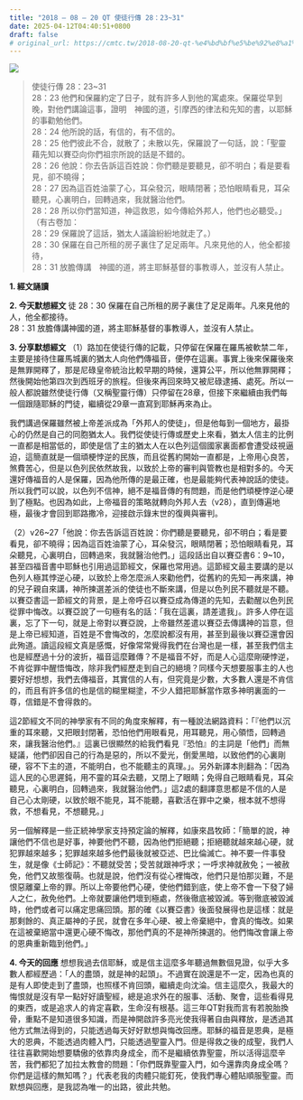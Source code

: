 ```yaml
---
title: "2018 – 08 – 20 QT 使徒行傳 28：23~31"
date: 2025-04-12T04:40:51+0800
draft: false
# original_url: https://cmtc.tw/2018-08-20-qt-%e4%bd%bf%e5%be%92%e8%a1%8c%e5%82%b3-28%ef%bc%9a2331
---
```


![](/images/qt.jpg)
> 使徒行傳 28：23\~31  
> 28：23 他們和保羅約定了日子，就有許多人到他的寓處來。保羅從早到晚，對他們講論這事，證明　神國的道，引摩西的律法和先知的書，以耶穌的事勸勉他們。  
> 28：24 他所說的話，有信的，有不信的。  
> 28：25 他們彼此不合，就散了；未散以先，保羅說了一句話，說：「聖靈藉先知以賽亞向你們祖宗所說的話是不錯的。  
> 28：26 他說：你去告訴這百姓說：你們聽是要聽見，卻不明白；看是要看見，卻不曉得；  
> 28：27 因為這百姓油蒙了心，耳朵發沉，眼睛閉著；恐怕眼睛看見，耳朵聽見，心裏明白，回轉過來，我就醫治他們。  
> 28：28 所以你們當知道，神這救恩，如今傳給外邦人，他們也必聽受。」（有古卷加：  
> 28：29 保羅說了這話，猶太人議論紛紛地就走了。）  
> 28：30 保羅在自己所租的房子裏住了足足兩年。凡來見他的人，他全都接待，  
> 28：31 放膽傳講　神國的道，將主耶穌基督的事教導人，並沒有人禁止。

**1. 經文誦讀**

**2.  今天默想經文**
徒 28：30 保羅在自己所租的房子裏住了足足兩年。凡來見他的人，他全都接待。  
28：31 放膽傳講神國的道，將主耶穌基督的事教導人，並沒有人禁止。

**3. 分享默想經文**
（1）路加在使徒行傳的記載，只停留在保羅在羅馬被軟禁二年，主要是接待住羅馬城裏的猶太人向他們傳福音，便停在這裏。事實上後來保羅後來是無罪開釋了，那是尼碌皇帝統治比較早期的時候，還算公平，所以他無罪開釋；然後開始他第四次到西班牙的旅程。但後來再回來時又被尼碌逮捕、處死。所以一般人都說雖然使徒行傳（又稱聖靈行傳）只停留在28章，但接下來繼續由我們每一個跟隨耶穌的門徒，繼續從29章一直寫到耶穌再來為止。

我們講過保羅雖然被上帝差派成為「外邦人的使徒」，但是他每到一個地方，最掛心的仍然是自己的同胞猶太人。我們從使徒行傳或歷史上來看，猶太人信主的比例一直都是相當低的，即使是信了主的猶太人在以色列這個國家裏面都會遭受歧視逼迫，這簡直就是一個頑梗悖逆的民族，而且從舊約開始一直都是，上帝用心良苦，煞費苦心，但是以色列民依然故我，以致於上帝的審判與管教也是相對多的。今天還好傳福音的人是保羅，因為他所傳的是最正確，也是最能夠代表神說話的使徒。所以我們可以說，以色列不信神，絕不是福音傳的有問題，而是他們頑梗悖逆心硬到了極點。也因為如此，上帝福音的策略就轉向外邦人去（v28），直到傳遍地極，最後才會回到耶路撒冷，迎接啟示錄末世的復興與審判。

（2）v26\~27「他說：你去告訴這百姓說：你們聽是要聽見，卻不明白；看是要看見，卻不曉得；因為這百姓油蒙了心，耳朵發沉，眼睛閉著；恐怕眼睛看見，耳朵聽見，心裏明白，回轉過來，我就醫治他們。」這段話出自以賽亞書6：9\~10，甚至四福音書中耶穌也引用過這節經文，保羅也常用過。這節經文最主要講的是以色列人極其悖逆心硬，以致於上帝怎麼派人來勸他們，從舊約的先知一再來講，神的兒子親自來講，神所揀選差派的使徒也不斷來講，但是以色列民不聽就是不聽。以賽亞書這一節經文的背景，是上帝呼召以賽亞成為傳道的先知，去勸醒以色列民從罪中悔改。以賽亞說了一句極有名的話：「我在這裏，請差遣我」。許多人停在這裏，忘了下一句，就是上帝對以賽亞說，上帝雖然差遣以賽亞去傳講神的旨意，但是上帝已經知道，百姓是不會悔改的，怎麼說都沒有用，甚至到最後以賽亞還會因此殉道。讀這段經文真是感慨，好像常常覺得我們在台灣也是一樣，甚至我們信主也是經歷過十分的波折，福音這麼難傳？不是福音不好，而是人心這麼剛硬悖逆，不肯從罪中醒悟悔改，除非我們經歷走到自己的絕境？同樣今天想要服事主的人也要好好想想，我們去傳福音，其實信的人有，但究竟是少數，大多數人還是不肯信的，而且有許多信的也是信的糊里糊塗，不少人錯把耶穌當作眾多神明裏面的一尊，信錯是不會得救的。

這2節經文不同的神學家有不同的角度來解釋，有一種說法網路資料：「『他們以沉重的耳來聽，又把眼封閉著，恐怕他們用眼看見，用耳聽見，用心領悟，回轉過來，讓我醫治他們。』這裏已很顯然的給我們看見『恐怕』的主詞是「他們」而無疑議，他們卻因自己的行為是惡的，所以不愛光，倒愛黑暗，以致他們的心裏剛硬，容不下主的道，不能明白，也不能聽主的真理。」。另外新譯本則翻為：「因為這人民的心思遲鈍，用不靈的耳朵去聽，又閉上了眼睛；免得自己眼睛看見，耳朵聽見，心裏明白，回轉過來，我就醫治他們。」這2處的翻譯意思都是不信的人是自己心太剛硬，以致於眼不能見，耳不能聽，喜歡活在罪中之樂，根本就不想得救，不想看見，不想聽見。」

另一個解釋是一些正統神學家支持預定論的解釋，如康來昌牧師：「簡單的說，神讓他們不信也是好事，神要他們不聽，因為他們拒絕聽；拒絕聽就越來越心硬，就犯罪越來越多；犯罪越來越多他們最後就被亞述、巴比倫滅亡。神不要一件事發生，就是像《士師記》：不聽就受苦；受苦就跟神呼求；一呼求神就赦免；一被赦免，他們又故態復萌。也就是說，他們沒有從心裡悔改，他們只是怕那災難，不是恨惡離棄上帝的罪。所以上帝要他們心硬，使他們錯到底，使上帝不會一下發了婦人之仁，赦免他們。上帝就要讓他們壞到極處，然後徹底被毀滅。等到徹底被毀滅時，他們或者可以痛定思痛回頭。那的確《以賽亞書》後面發展得也是這樣：就是那剩餘的、真正屬神的子民，就會在多年心硬、被上帝棄絕中，會真的悔改。如果在這被棄絕當中還更心硬不悔改，那他們真的不是神所揀選的。他們悔改會讓上帝的恩典重新臨到他們。」

**4. 今天的回應**
想想我過去信耶穌，或是信主這麼多年聽過無數個見證，似乎大多數人都經歷過：「人的盡頭，就是神的起頭」。不過實在說還是不一定，因為也真的是有人即使走到了盡頭，也照樣不肯回頭，繼續走向沈淪。信主這麼久，我最大的悔恨就是沒有早一點好好讀聖經，總是追求外在的服事、活動、聚會，這些看得見的東西，或是追求人的肯定喜歡，生命沒有根基。這三年QT對我而言有若脫胎換骨，重點不是知道很多知識，而是神開啟許多亮光使我得著自由與釋放，是透過其他方式無法得到的，只能透過每天好好默想與悔改回應。耶穌的福音是恩典，是極大的恩典，不能透過肉體入門，只能透過聖靈入門。但是得救之後的成聖，我們人往往喜歡開始想要驕傲的依靠肉身成全，而不是繼續依靠聖靈，所以活得這麼辛苦，我們都犯了加拉太教會的問題：「你們既靠聖靈入門，如今還靠肉身成全嗎？你們是這樣的無知嗎？」代表老我的肉體只能釘死，使我們專心體貼順服聖靈。而默想與回應，是我認為唯一的出路，彼此共勉。
